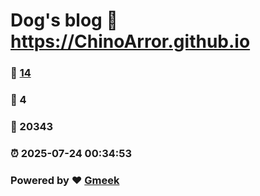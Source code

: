 # Dog's blog :link: https://ChinoArror.github.io 
### :page_facing_up: [14](https://ChinoArror.github.io/tag.html) 
### :speech_balloon: 4 
### :hibiscus: 20343 
### :alarm_clock: 2025-07-24 00:34:53 
### Powered by :heart: [Gmeek](https://github.com/Meekdai/Gmeek)
